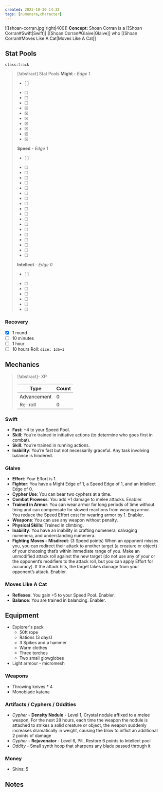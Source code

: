```yaml
---
created: 2023-10-30 14:32
tags: [numenera,character]
---
```

![[shoan-corran.jpg|right|400]]
**Concept:** Shoan Corran is a [[Shoan Corran#Swift|Swift]] [[Shoan Corran#Glaive|Glaive]] who [[Shoan Corran#Moves Like A Cat|Moves Like A Cat]]

## Stat Pools

`class:track`
> [!abstract] Stat Pools
> **Might** - *Edge 1*
> - [ ] 
> - [ ] 
> - [ ] 
> - [ ] 
> - [x] 
> - [x] 
> - [x] 
> - [x] 
> - [x] 
> - [x] 
> - [x] 
> 
> **Speed** - *Edge 1*
> - [ ] 
> - [ ] 
> - [ ] 
> - [ ] 
> - [ ] 
> - [ ] 
> - [ ] 
> - [ ] 
> - [ ] 
> - [ ] 
> - [ ] 
> - [ ] 
> - [ ] 
> - [ ] 
> - [ ] 
> - [ ] 
> - [ ] 
> - [ ] 
> - [ ] 
> 
> **Intellect** - *Edge 0*
> - [ ] 
> - [ ] 
> - [ ] 
> - [ ] 
> - [ ] 
> - [ ] 
> - [ ] 

### Recovery 
- [x] 1 round
- [ ] 10 minutes
- [ ] 1 hour
- [ ] 10 hours
Roll: `dice: 1d6+1`

## Mechanics

> [!abstract]- XP
>
> | Type        | Count |
> | ----------- | ----- |
> | Advancement | 0     |
> | Re-roll     | 0     | 

### Swift
- **Fast**: +4 to your Speed Pool.  
- **Skill**: You’re trained in initiative actions (to determine who goes first in combat). 
- **Skill**: You’re trained in running actions. 
- **Inability**: You’re fast but not necessarily graceful. Any task involving balance is hindered.

### Glaive
- **Effort**: Your Effort is 1.  
- **Fighter**: You have a Might Edge of 1, a Speed Edge of 1, and an Intellect Edge of 0.  
- **Cypher Use**: You can bear two cyphers at a time.
- **Combat Prowess**: You add +1 damage to melee attacks. Enabler.
- **Trained in Armor**: You can wear armor for long periods of time without tiring and can compensate for slowed reactions from wearing armor. You reduce the Speed Effort cost for wearing armor by 1. Enabler.
- **Weapons**: You can use any weapon without penalty.
- **Physical Skills**: Trained in climbing.
- **Inability**: You have an inability in crafting numenera, salvaging numenera, and understanding numenera.
- **Fighting Moves - Misdirect**: (3 Speed points) When an opponent misses you, you can redirect their attack to another target (a creature or object) of your choosing that’s within immediate range of you. Make an unmodified attack roll against the new target (do not use any of your or the opponent’s modifiers to the attack roll, but you can apply Effort for accuracy). If the attack hits, the target takes damage from your opponent’s attack. Enabler.

### Moves Like A Cat
- **Reflexes:** You gain +5 to your Speed Pool. Enabler.
- **Balance**: You are trained in balancing. Enabler.

## Equipment 
- Explorer's pack
	- 50ft rope
	- Rations (3 days)
	- 3 Spikes and a hammer
	- Warm clothes
	- Three torches
	- Two small glowglobes
- Light armour - micromesh

### Weapons
- Throwing knives * 4
- Monoblade katana

### Artifacts / Cyphers / Oddities
- *Cypher* - **Density Nodule** - Level 1, Crystal nodule affixed to a melee weapon, For the next 28 hours, each time the weapon the nodule is attached to strikes a solid creature or object, the weapon suddenly increases dramatically in weight, causing the blow to inflict an additional 2 points of damage
- *Cypher* - **Rejuvenator** - Level 6, Pill, Restore 6 points to Intellect pool
- *Oddity* - Small synth hoop that sharpens any blade passed through it

### Money
- Shins: 5

## Notes 

